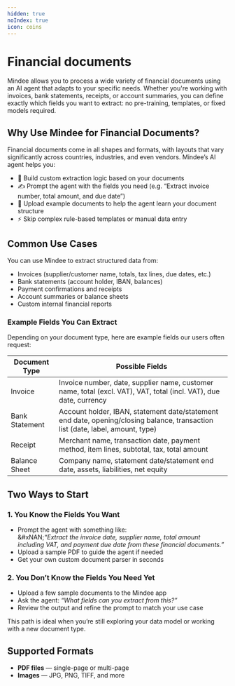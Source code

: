 ```yaml
---
hidden: true
noIndex: true
icon: coins
---
```


# Financial documents

Mindee allows you to process a wide variety of financial documents using an AI agent that adapts to your specific needs. Whether you're working with invoices, bank statements, receipts, or account summaries, you can define exactly which fields you want to extract: no pre-training, templates, or fixed models required.

## Why Use Mindee for Financial Documents?

Financial documents come in all shapes and formats, with layouts that vary significantly across countries, industries, and even vendors. Mindee’s AI agent helps you:

* 🧠 Build custom extraction logic based on your documents
* ✍️ Prompt the agent with the fields you need (e.g. “Extract invoice number, total amount, and due date”)
* 📄 Upload example documents to help the agent learn your document structure
* ⚡ Skip complex rule-based templates or manual data entry

## Common Use Cases

You can use Mindee to extract structured data from:

* Invoices (supplier/customer name, totals, tax lines, due dates, etc.)
* Bank statements (account holder, IBAN, balances)
* Payment confirmations and receipts
* Account summaries or balance sheets
* Custom internal financial reports

### Example Fields You Can Extract

Depending on your document type, here are example fields our users often request:

| Document Type  | Possible Fields                                                                                                                |
| -------------- | ------------------------------------------------------------------------------------------------------------------------------ |
| Invoice        | Invoice number, date, supplier name, customer name, total (excl. VAT), VAT, total (incl. VAT), due date, currency              |
| Bank Statement | Account holder, IBAN, statement date/statement end date, opening/closing balance, transaction list (date, label, amount, type) |
| Receipt        | Merchant name, transaction date, payment method, item lines, subtotal, tax, total amount                                       |
| Balance Sheet  | Company name, statement date/statement end date, assets, liabilities, net equity                                               |

## Two Ways to Start

### 1. You Know the Fields You Want

* Prompt the agent with something like:\
  &#xNAN;_“Extract the invoice date, supplier name, total amount including VAT, and payment due date from these financial documents.”_
* Upload a sample PDF to guide the agent if needed
* Get your own custom document parser in seconds

### 2. You Don’t Know the Fields You Need Yet

* Upload a few sample documents to the Mindee app
* Ask the agent: _“What fields can you extract from this?”_
* Review the output and refine the prompt to match your use case

This path is ideal when you’re still exploring your data model or working with a new document type.

## Supported Formats

* **PDF files** — single-page or multi-page
* **Images** — JPG, PNG, TIFF, and more
